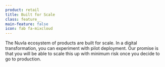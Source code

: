 ```yaml
---
product: retail
title: Built for Scale
class: feature__
main-feature: false
icon: fab fa-mixcloud
---
```


The Nuvla ecosystem of products are built for scale. In a digital transformation, you can experiment with pilot deployment. Our promise is that you will be able to scale this up with minimum risk once you decide to go to production. 
